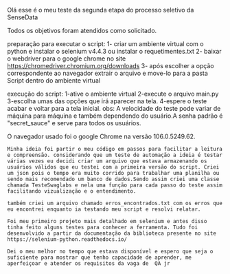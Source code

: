 Olá esse é o meu teste da segunda etapa do processo seletivo da SenseData

Todos os objetivos foram atendidos como solicitado.

preparação para executar o script:
1- criar um ambiente virtual com o python e instalar o selenium v4.4.3 ou instalar o requetimentes.txt
2- baixar o webdriver para o google chrome no site https://chromedriver.chromium.org/downloads
3- após escolher a opção correspondente ao navegador extrair o arquivo e move-lo para a pasta Script dentro do ambiente virtual

execução do script:
1-ative o ambiente virtual
2-execute o arquivo main.py
3-escolha umas das opções que irá aparecer na tela.
4-espere o teste acabar e voltar para a tela inicial.
obs: A velocidade do teste pode variar de máquina para máquina e também dependendo do usuário.A senha padrão é "secret_sauce" e serve para todos os usuários.

O navegador usado foi o google Chrome na versão 106.0.5249.62.

    Minha ideia foi partir o meu código em passos para facilitar a leitura e compreensão. considerando que um teste de automação a ideia é testar várias vezes eu decidi criar um arquivo que estava armazenando os usuários válidos que eu testei com a primeira versão do script. Criei um json pois o tempo era muito corrido para trabalhar uma planilha ou sendo mais recomendado um banco de dados.Sendo assim criei uma classe chamada TesteSwaglabs e nela uma função para cada passo do teste assim facilitando vizualização e o entendimento. 
    
    também criei um arquivo chamado erros_encontrados.txt com os erros que eu encontrei enquanto ia testando meu script e resolvi relatar.

    Foi meu primeiro projeto mais detalhado em selenium e antes disso tinha feito alguns testes para conhecer a ferramenta. Tudo foi desenvolvido a partir da documentação da biblioteca presente no site https://selenium-python.readthedocs.io/

    Dei o meu melhor no tempo que estava disponível e espero que seja o suficiente para mostrar que tenho capacidade de aprender, me aperfeiçoar e atender os requisitos da vaga de  QA jr
    
